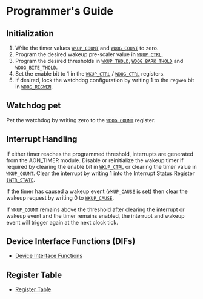 # Programmer's Guide

## Initialization

1. Write the timer values [`WKUP_COUNT`](../data/aon_timer.hjson#wkup_count) and [`WDOG_COUNT`](../data/aon_timer.hjson#wdog_count) to zero.
2. Program the desired wakeup pre-scaler value in [`WKUP_CTRL`](../data/aon_timer.hjson#wkup_ctrl).
3. Program the desired thresholds in [`WKUP_THOLD`](../data/aon_timer.hjson#wkup_thold), [`WDOG_BARK_THOLD`](../data/aon_timer.hjson#wdog_bark_thold) and [`WDOG_BITE_THOLD`](../data/aon_timer.hjson#wdog_bite_thold).
4. Set the enable bit to 1 in the [`WKUP_CTRL`](../data/aon_timer.hjson#wkup_ctrl) / [`WDOG_CTRL`](../data/aon_timer.hjson#wdog_ctrl) registers.
5. If desired, lock the watchdog configuration by writing 1 to the `regwen` bit in [`WDOG_REGWEN`](../data/aon_timer.hjson#wdog_regwen).

## Watchdog pet

Pet the watchdog by writing zero to the [`WDOG_COUNT`](../data/aon_timer.hjson#wdog_count) register.

## Interrupt Handling

If either timer reaches the programmed threshold, interrupts are generated from the AON_TIMER module.
Disable or reinitialize the wakeup timer if required by clearing the enable bit in [`WKUP_CTRL`](../data/aon_timer.hjson#wkup_ctrl) or clearing the timer value in [`WKUP_COUNT`](../data/aon_timer.hjson#wkup_count).
Clear the interrupt by writing 1 into the Interrupt Status Register [`INTR_STATE`](../data/aon_timer.hjson#intr_state).

If the timer has caused a wakeup event ([`WKUP_CAUSE`](../data/aon_timer.hjson#wkup_cause) is set) then clear the wakeup request by writing 0 to [`WKUP_CAUSE`](../data/aon_timer.hjson#wkup_cause).

If [`WKUP_COUNT`](../data/aon_timer.hjson#wkup_count) remains above the threshold after clearing the interrupt or wakeup event and the timer remains enabled, the interrupt and wakeup event will trigger again at the next clock tick.

## Device Interface Functions (DIFs)

- [Device Interface Functions](../../../../sw/ip/aon_timer/dif/dif_aon_timer.h)

## Register Table

* [Register Table](../data/aon_timer.hjson#registers)
